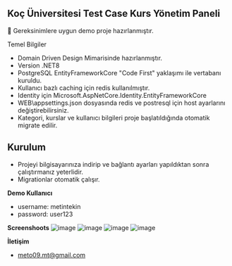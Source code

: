 ## Koç Üniversitesi Test Case Kurs Yönetim Paneli

<aside>
📝 Gereksinimlere uygun demo proje hazırlanmıştır.
</aside>

Temel Bilgiler

- Domain Driven Design Mimarisinde hazırlanmıştır.
- Version .NET8
- PostgreSQL EntityFrameworkCore "Code First" yaklaşımı ile vertabanı kuruldu.
- Kullanıcı bazlı caching için redis kullanılmıştır.
- Identity için Microsoft.AspNetCore.Identity.EntityFrameworkCore
- WEB\\appsettings.json dosyasında redis ve postresql için host ayarlarını değiştirebilirsiniz.
- Kategori, kurslar ve kullanıcı bilgileri proje başlatıldığında otomatik migrate edilir.

## Kurulum

- Projeyi bilgisayarınıza indirip ve bağlantı ayarları yapıldıktan sonra çalıştırmanız yeterlidir.
- Migrationlar otomatik çalışır.

**Demo Kullanıcı**
  - username: metintekin
  - password: user123
    
**Screenshoots**
![image](https://github.com/iammetintekin/CourseManagment/assets/45108084/4c781e78-7bd5-4b53-8b3a-743a74b57442)
![image](https://github.com/iammetintekin/CourseManagment/assets/45108084/1a6af7d2-01ec-4b6b-9a5a-3965fc279d58)
![image](https://github.com/iammetintekin/CourseManagment/assets/45108084/2bb57fa5-dd21-40c9-851e-e419f33d0bc1)
![image](https://github.com/iammetintekin/CourseManagment/assets/45108084/44fd8c42-b545-4504-bce4-732c67b279c7)

**İletişim**
  - meto09.mt@gmail.com

